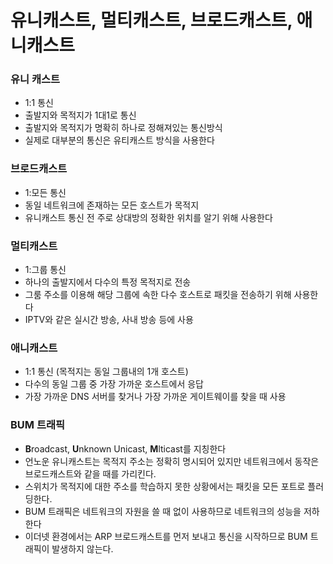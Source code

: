 # 유니캐스트, 멀티캐스트, 브로드캐스트, 애니캐스트

### 유니 캐스트
- 1:1 통신
- 출발지와 목적지가 1대1로 통신
- 출발지와 목적지가 명확히 하나로 정해져있는 통신방식
- 실제로 대부분의 통신은 유티캐스트 방식을 사용한다

### 브로드캐스트
- 1:모든 통신
- 동일 네트워크에 존재하는 모든 호스트가 목적지
- 유니캐스트 통신 전 주로 상대방의 정확한 위치를 알기 위해 사용한다

### 멀티캐스트
- 1:그룹 통신
- 하나의 출발지에서 다수의 특정 목적지로 전송
- 그룸 주소를 이용해 해당 그룹에 속한 다수 호스트로 패킷을 전송하기 위해 사용한다
- IPTV와 같은 실시간 방송, 사내 방송 등에 사용

### 애니캐스트
- 1:1 통신 (목적지는 동일 그룹내의 1개 호스트)
- 다수의 동일 그룹 중 가장 가까운 호스트에서 응답
- 가장 가까운 DNS 서버를 찾거나 가장 가까운 게이트웨이를 찾을 때 사용

### BUM 트래픽
- **B**roadcast, **U**nknown Unicast, **M**lticast를 지칭한다
- 언노운 유니캐스트는 목적지 주소는 정확히 명시되어 있지만 네트워크에서 동작은 브로드캐스트와 같을 때를 가리킨다.
- 스위치가 목적지에 대한 주소를 학습하지 못한 상황에서는 패킷을 모든 포트로 플러딩한다.
- BUM 트래픽은 네트워크의 자원을 쓸 때 없이 사용하므로 네트워크의 성능을 저하한다
- 이더넷 환경에서는 ARP 브로드캐스트를 먼저 보내고 통신을 시작하므로 BUM 트래픽이 발생하지 않는다.
